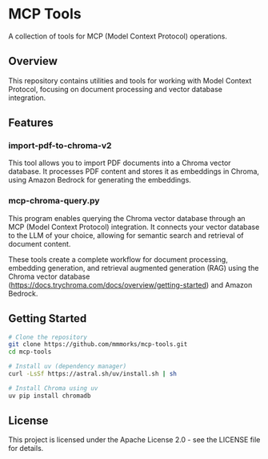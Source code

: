 # MCP Tools

A collection of tools for MCP (Model Context Protocol) operations.

## Overview

This repository contains utilities and tools for working with Model Context Protocol, focusing on document processing and vector database integration.

## Features

### import-pdf-to-chroma-v2
This tool allows you to import PDF documents into a Chroma vector database. It processes PDF content and stores it as embeddings in Chroma, using Amazon Bedrock for generating the embeddings.

### mcp-chroma-query.py
This program enables querying the Chroma vector database through an MCP (Model Context Protocol) integration. It connects your vector database to the LLM of your choice, allowing for semantic search and retrieval of document content.

These tools create a complete workflow for document processing, embedding generation, and retrieval augmented generation (RAG) using the Chroma vector database (https://docs.trychroma.com/docs/overview/getting-started) and Amazon Bedrock.

## Getting Started

```bash
# Clone the repository
git clone https://github.com/mmmorks/mcp-tools.git
cd mcp-tools

# Install uv (dependency manager)
curl -LsSf https://astral.sh/uv/install.sh | sh

# Install Chroma using uv
uv pip install chromadb
```

## License

This project is licensed under the Apache License 2.0 - see the LICENSE file for details.
